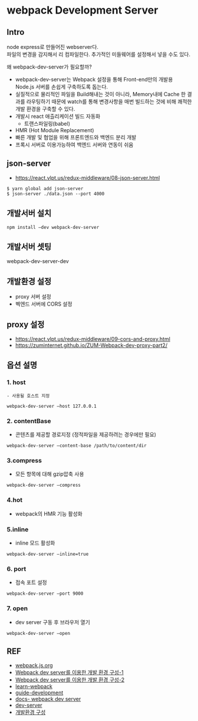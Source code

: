 # webpack Development Server

## Intro

node express로 만들어진 webserver다.  
파일의 변경을 감지해서 리 컴파일한다. 추가적인 미들웨어를 설정해서 넣을 수도 있다.

왜 webpack-dev-server가 필요할까?

- webpack-dev-server는 Webpack 설정을 통해 Front-end만의 개발용 Node.js 서버를 손쉽게 구축하도록 돕는다.
- 실질적으로 물리적인 파일을 Build해내는 것이 아니라, Memory내에 Cache 한 결과를 라우팅하기 때문에 watch를 통해 변경사항을 매번 빌드하는 것에 비해 쾌적한 개발 환경을 구축할 수 있다.
- 개발시 react 애츨리케이션 빌드 자동화
  - 트랜스파일링(babel)
- HMR (Hot Module Replacement)
- 빠른 개발 및 협업을 위해 프론트엔드와 백엔드 분리 개발
- 프록시 서버로 이용가능하여 백엔드 서버와 연동이 쉬움

## json-server

- https://react.vlpt.us/redux-middleware/08-json-server.html

```
$ yarn global add json-server
$ json-server ./data.json --port 4000
```

## 개발서버 설치

```
npm install –dev webpack-dev-server
```

## 개발서버 셋팅

webpack-dev-server-dev

## 개발환경 설정

- proxy 서버 설정
- 벡엔드 서버에 CORS 설정

## proxy 설정

- https://react.vlpt.us/redux-middleware/09-cors-and-proxy.html
- https://zuminternet.github.io/ZUM-Webpack-dev-proxy-part2/

## 옵션 설명

### 1. host

    - 사용될 호스트 지정

```
webpack-dev-server –host 127.0.0.1
```

### 2. contentBase

- 콘텐츠를 제공할 경로지정 (정적파일을 제공하려는 경우에만 필요)

```
webpack-dev-server –content-base /path/to/content/dir
```

### 3.compress

- 모든 항목에 대해 gzip압축 사용

```
webpack-dev-server –compress
```

### 4.hot

- webpack의 HMR 기능 활성화

### 5.inline

- inline 모드 활성화

```
webpack-dev-server –inline=true
```

### 6. port

- 접속 포트 설정

```
webpack-dev-server –port 9000
```

### 7. open

- dev server 구동 후 브라우저 열기

```
webpack-dev-server –open
```

## REF

- [webpack.js.org](https://webpack.js.org/configuration/dev-server/#devserverproxy)
- [Webpack dev server를 이용한 개발 환경 구성-1](https://zuminternet.github.io/ZUM-Webpack-dev-proxy-part1/)
- [Webpack dev server를 이용한 개발 환경 구성-2](https://zuminternet.github.io/ZUM-Webpack-dev-proxy-part2/)
- [learn-webpack](https://velog.io/@jeff0720/React-%EA%B0%9C%EB%B0%9C-%ED%99%98%EA%B2%BD%EC%9D%84-%EA%B5%AC%EC%B6%95%ED%95%98%EB%A9%B4%EC%84%9C-%EB%B0%B0%EC%9A%B0%EB%8A%94-Webpack-%EA%B8%B0%EC%B4%88)
- [guide-development](https://webpack.js.org/guides/development/)
- [docs- webpack dev server](https://github.com/webpack/docs/wiki/webpack-dev-server)
- [dev-server](https://webpack.js.org/configuration/dev-server/)
- [개발환경 구성](https://brightparagon.wordpress.com/2018/06/27/webpack-v4-development-configuration/)
